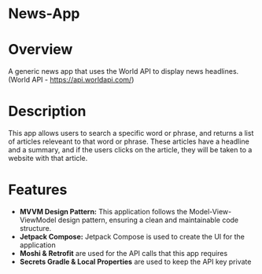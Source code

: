 # News-App
# Overview
A generic news app that uses the World API to display news headlines. (World API - https://api.worldapi.com/)

# Description

This app allows users to search a specific word or phrase, and returns a list of articles releveant to that word or phrase. These articles have a headline and a summary, and if the users clicks on the article, they will be taken to a website with that article.

# Features

- **MVVM Design Pattern:** This application follows the Model-View-ViewModel design pattern, ensuring a clean and maintainable code structure.
- **Jetpack Compose:** Jetpack Compose is used to create the UI for the application
- **Moshi & Retrofit** are used for the API calls that this app requires
- **Secrets Gradle & Local Properties** are used to keep the API key private
